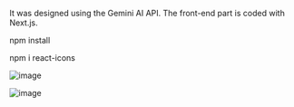 It was designed using the Gemini AI API.
The front-end part is coded with Next.js.


npm install 

npm i react-icons


![image](https://github.com/tugcece/GeminiAIChatbot-frontend/assets/79104524/6e913597-33d4-49d2-acf1-5ef894f435fe)

![image](https://github.com/tugcece/GeminiAIChatbot-frontend/assets/79104524/0c1752be-b40d-4055-a189-4c18d1d2f64a)



